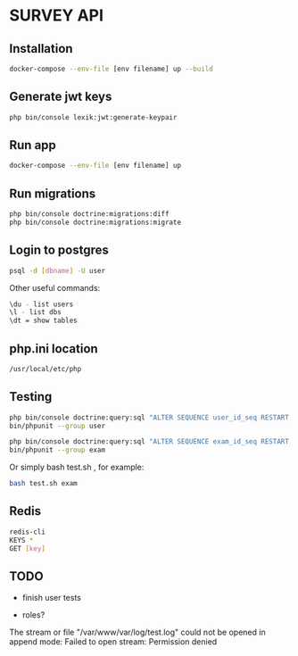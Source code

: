 # SURVEY API

## Installation

```sh
docker-compose --env-file [env filename] up --build
```

## Generate jwt keys
```sh
php bin/console lexik:jwt:generate-keypair
```

## Run app

```sh
docker-compose --env-file [env filename] up
```

## Run migrations

```sh
php bin/console doctrine:migrations:diff
php bin/console doctrine:migrations:migrate
```

## Login to postgres

```sh
psql -d [dbname] -U user
```

Other useful commands:

```sh
\du - list users
\l - list dbs
\dt = show tables
```

## php.ini location

```sh
/usr/local/etc/php
```

## Testing

```sh
php bin/console doctrine:query:sql "ALTER SEQUENCE user_id_seq RESTART WITH 1"
bin/phpunit --group user

php bin/console doctrine:query:sql "ALTER SEQUENCE exam_id_seq RESTART WITH 1"
bin/phpunit --group exam
```

Or simply bash test.sh <entity>, for example:

```sh
bash test.sh exam
```

## Redis

```sh
redis-cli
KEYS *
GET [key]
```

## TODO

- finish user tests

- roles?

The stream or file "/var/www/var/log/test.log" could not be opened in append mode: Failed to open stream: Permission denied